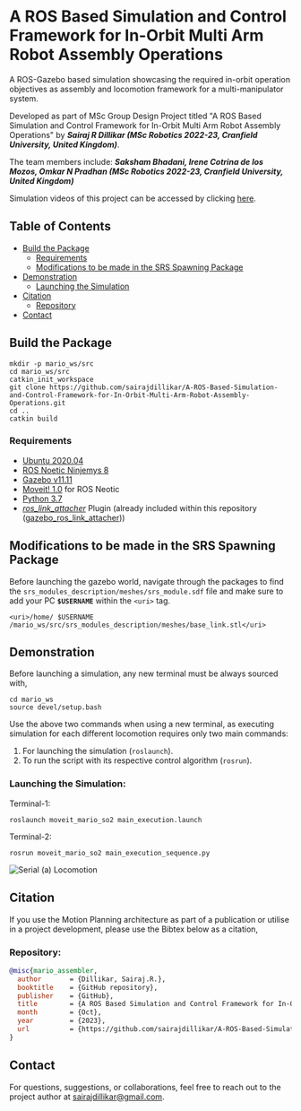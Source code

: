 # A ROS Based Simulation and Control Framework for In-Orbit Multi Arm Robot Assembly Operations
A ROS-Gazebo based simulation showcasing the required in-orbit operation objectives as assembly and locomotion framework for a multi-manipulator system.

Developed as part of MSc Group Design Project titled "A ROS Based Simulation and Control Framework for In-Orbit Multi Arm Robot Assembly Operations" 
by ***Sairaj R Dillikar (MSc Robotics 2022-23, Cranfield University, United Kingdom)***.

The team members include: ***Saksham Bhadani, Irene Cotrina de los Mozos, Omkar N Pradhan (MSc Robotics 2022-23, Cranfield University, United Kingdom)***

Simulation videos of this project can be accessed by clicking [here](http://tinyurl.com/Assembler-MARIO).

## Table of Contents

- [Build the Package](#build-the-package)
    - [Requirements](#requirements)
    - [Modifications to be made in the SRS Spawning Package](#modifications-to-be-made-in-the-srs-spawning-package)
- [Demonstration](#demonstration)
    - [Launching the Simulation](#launching-the-simulation)
- [Citation](#citation)
    - [Repository](#repository)
- [Contact](#contact)

## Build the Package

````
mkdir -p mario_ws/src
cd mario_ws/src
catkin_init_workspace
git clone https://github.com/sairajdillikar/A-ROS-Based-Simulation-and-Control-Framework-for-In-Orbit-Multi-Arm-Robot-Assembly-Operations.git
cd ..
catkin build
````

### Requirements

- [Ubuntu 2020.04](https://releases.ubuntu.com/focal/)
- [ROS Noetic Ninjemys 8](https://wiki.ros.org/noetic)
- [Gazebo v11.11](https://classic.gazebosim.org/tutorials?tut=ros_installing&cat=connect_ros)
- [Moveit! 1.0](https://moveit.ros.org/install/) for ROS Neotic
- [Python 3.7](https://www.python.org/downloads/release/python-370/)
- [*ros_link_attacher*](https://github.com/pal-robotics/gazebo_ros_link_attacher) Plugin (already included within this repository ([gazebo_ros_link_attacher](gazebo_ros_link_attacher)))

## Modifications to be made in the SRS Spawning Package

Before launching the gazebo world, navigate through the packages to find the `srs_modules_description/meshes/srs_module.sdf` file and make sure to add your PC **`$USERNAME`** within the `<uri>` tag.

    <uri>/home/ $USERNAME /mario_ws/src/srs_modules_description/meshes/base_link.stl</uri>

## Demonstration

Before launching a simulation, any new terminal must be always sourced with,

    cd mario_ws
    source devel/setup.bash

Use the above two commands when using a new terminal, as executing simulation for each different locomotion requires only two main commands: 
1. For launching the simulation (`roslaunch`).
2. To run the script with its respective control algorithm (`rosrun`).

### Launching the Simulation:

Terminal-1: 
    
    roslaunch moveit_mario_so2 main_execution.launch

Terminal-2:

    rosrun moveit_mario_so2 main_execution_sequence.py

![Serial (a) Locomotion](resources/serial_motion_1.gif)

## Citation

If you use the Motion Planning architecture as part of a publication or utilise in a project development, please use the Bibtex below as a citation,

### Repository:
```bibtex
@misc{mario_assembler,
  author       = {Dillikar, Sairaj.R.},
  booktitle    = {GitHub repository},
  publisher    = {GitHub},
  title        = {A ROS Based Simulation and Control Framework for In-Orbit Multi Arm Robot Assembly Operations},
  month        = {Oct},
  year         = {2023},
  url          = {https://github.com/sairajdillikar/A-ROS-Based-Simulation-and-Control-Framework-for-In-Orbit-Multi-Arm-Robot-Assembly-Operations}
}
```

## Contact

For questions, suggestions, or collaborations, feel free to reach out to the project author at [sairajdillikar@gmail.com](mailto:sairajdillikar@gmail.com).
